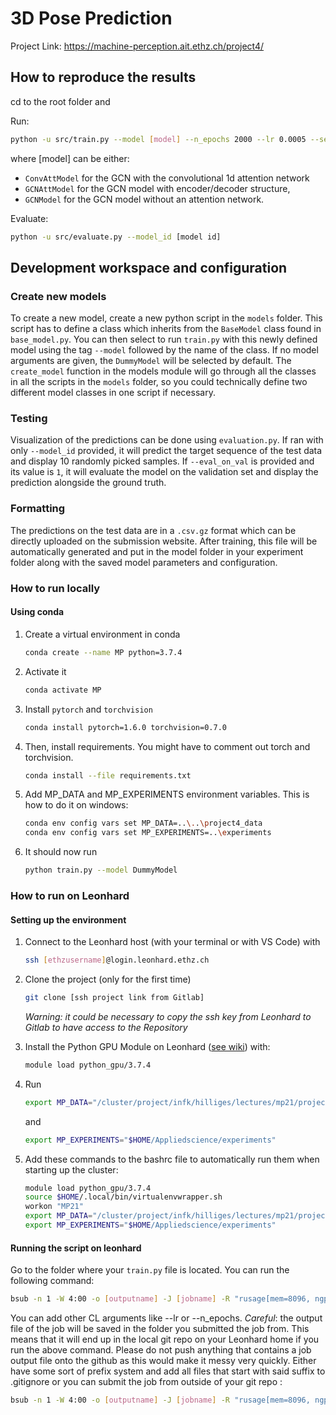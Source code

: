 # 3D Pose Prediction

Project Link: https://machine-perception.ait.ethz.ch/project4/

## How to reproduce the results

cd to the root folder and

Run:

```bash
python -u src/train.py --model [model] --n_epochs 2000 --lr 0.0005 --seed 42 --divide_lr_every 400
```

where [model] can be either:

* `ConvAttModel` for the GCN with the convolutional 1d attention network
* `GCNAttModel` for the GCN model with encoder/decoder structure,
* `GCNModel` for the GCN model without an attention network.

Evaluate:

```bash
python -u src/evaluate.py --model_id [model id]
```

## Development workspace and configuration

### Create new models

To create a new model, create a new python script in the `models` folder. This script has to define a class which inherits from the `BaseModel` class found in `base_model.py`. You can then select to run `train.py` with this newly defined model using the tag `--model` followed by the name of the class. If no model arguments are given, the `DummyModel` will be selected by default.
The `create_model` function in the models module will go through all the classes in all the scripts in the `models` folder, so you could technically define two different model classes in one script if necessary.

### Testing

Visualization of the predictions can be done using `evaluation.py`. If ran with only `--model_id` provided, it will predict the target sequence of the test data and display 10 randomly picked samples. If `--eval_on_val` is provided and its value is `1`, it will evaluate the model on the validation set and display the prediction alongside the ground truth.

### Formatting

The predictions on the test data are in a `.csv.gz` format which can be directly uploaded on the submission website. After training, this file will be automatically generated and put in the model folder in your experiment folder along with the saved model parameters and configuration.

### How to run locally

#### Using conda

1. Create a virtual environment in conda

   ```bash
   conda create --name MP python=3.7.4
   ```

1. Activate it

   ```bash
   conda activate MP
   ```

1. Install `pytorch` and `torchvision`

   ```bash
   conda install pytorch=1.6.0 torchvision=0.7.0
   ```

1. Then, install requirements. You might have to comment out torch and torchvision.

   ```bash
   conda install --file requirements.txt
   ```

1. Add MP_DATA and MP_EXPERIMENTS environment variables. This is how to do it on windows:

   ```bash
   conda env config vars set MP_DATA=..\..\project4_data
   conda env config vars set MP_EXPERIMENTS=..\experiments
   ```

1. It should now run

   ```bash
   python train.py --model DummyModel
   ```

### How to run on Leonhard

#### Setting up the environment

1. Connect to the Leonhard host (with your terminal or with VS Code) with

   ```bash
   ssh [ethzusername]@login.leonhard.ethz.ch
   ```

1. Clone the project (only for the first time)

   ```bash
   git clone [ssh project link from Gitlab] 
   ```

   *Warning: it could be necessary to copy the ssh key from Leonhard to Gitlab to have access to the Repository*

1. Install the Python GPU Module on Leonhard ([see wiki](https://scicomp.ethz.ch/wiki/Getting_started_with_clusters)) with:

   ```bash
   module load python_gpu/3.7.4
   ```

1. Run

   ```bash
   export MP_DATA="/cluster/project/infk/hilliges/lectures/mp21/project4"
   ```

   and

   ```bash
   export MP_EXPERIMENTS="$HOME/Appliedscience/experiments"
   ```

1. Add these commands to the bashrc file to automatically run them when starting up the cluster:

   ```bash
   module load python_gpu/3.7.4
   source $HOME/.local/bin/virtualenvwrapper.sh
   workon "MP21"
   export MP_DATA="/cluster/project/infk/hilliges/lectures/mp21/project4"
   export MP_EXPERIMENTS="$HOME/Appliedscience/experiments"
   ```

#### Running the script on leonhard

Go to the folder where your `train.py` file is located. You can run the following command:

```bash
bsub -n 1 -W 4:00 -o [outputname] -J [jobname] -R "rusage[mem=8096, ngpus_excl_p=1]" python -u train.py --model [model_class_name]
```

You can add other CL arguments like --lr or --n_epochs.
*Careful*: the output file of the job will be saved in the folder you submitted the job from. This means that it will end up in the local git repo on your Leonhard home if you run the above command. Please do not push anything that contains a job output file onto the github as this would make it messy very quickly. Either have some sort of prefix system and add all files that start with said suffix to .gitignore or you can submit the job from outside of your git repo :

```bash
bsub -n 1 -W 4:00 -o [outputname] -J [jobname] -R "rusage[mem=8096, ngpus_excl_p=1]" python -u mp_project/src/train.py --model [model_class_name]
```
